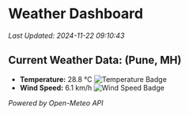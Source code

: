 
# Weather Dashboard

_Last Updated: 2024-11-22 09:10:43_

## Current Weather Data: (Pune, MH)
- **Temperature:** 28.8 °C ![Temperature Badge](https://img.shields.io/badge/Temperature-Medium%20Temp-green)
- **Wind Speed:** 6.1 km/h ![Wind Speed Badge](https://img.shields.io/badge/Wind%20Speed-Low%20Wind-blue)

*Powered by Open-Meteo API*

